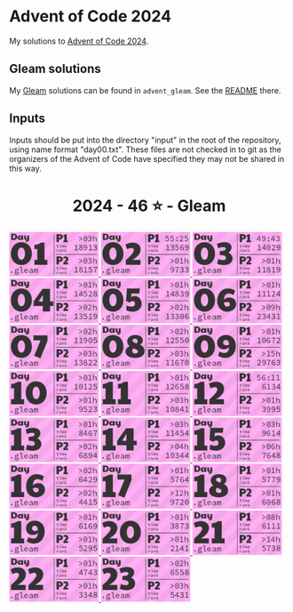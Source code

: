 # Advent of Code 2024

My solutions to [Advent of Code 2024](https://adventofcode/2024).

## Gleam solutions
My [Gleam](https://gleam.run) solutions can be found in `advent_gleam`. See the [README](advent_gleam/README.md) there.

## Inputs
Inputs should be put into the directory "input" in the root of the repository, using
name format "day00.txt". These files are not checked in to git as the organizers of
the Advent of Code have specified they may not be shared in this way.

<!-- AOC TILES BEGIN -->
<h1 align="center">
  2024 - 46 ⭐ - Gleam
</h1>
<a href="advent_gleam/src/day01.gleam">
  <img src=".aoc_tiles/tiles/2024/01.png" width="161px">
</a>
<a href="advent_gleam/src/day02.gleam">
  <img src=".aoc_tiles/tiles/2024/02.png" width="161px">
</a>
<a href="advent_gleam/src/day03.gleam">
  <img src=".aoc_tiles/tiles/2024/03.png" width="161px">
</a>
<a href="advent_gleam/src/day04.gleam">
  <img src=".aoc_tiles/tiles/2024/04.png" width="161px">
</a>
<a href="advent_gleam/src/day05.gleam">
  <img src=".aoc_tiles/tiles/2024/05.png" width="161px">
</a>
<a href="advent_gleam/src/day06.gleam">
  <img src=".aoc_tiles/tiles/2024/06.png" width="161px">
</a>
<a href="advent_gleam/src/day07.gleam">
  <img src=".aoc_tiles/tiles/2024/07.png" width="161px">
</a>
<a href="advent_gleam/src/day08.gleam">
  <img src=".aoc_tiles/tiles/2024/08.png" width="161px">
</a>
<a href="advent_gleam/src/day09.gleam">
  <img src=".aoc_tiles/tiles/2024/09.png" width="161px">
</a>
<a href="advent_gleam/src/day10.gleam">
  <img src=".aoc_tiles/tiles/2024/10.png" width="161px">
</a>
<a href="advent_gleam/src/day11.gleam">
  <img src=".aoc_tiles/tiles/2024/11.png" width="161px">
</a>
<a href="advent_gleam/src/day12.gleam">
  <img src=".aoc_tiles/tiles/2024/12.png" width="161px">
</a>
<a href="advent_gleam/src/day13.gleam">
  <img src=".aoc_tiles/tiles/2024/13.png" width="161px">
</a>
<a href="advent_gleam/src/day14.gleam">
  <img src=".aoc_tiles/tiles/2024/14.png" width="161px">
</a>
<a href="advent_gleam/src/day15.gleam">
  <img src=".aoc_tiles/tiles/2024/15.png" width="161px">
</a>
<a href="advent_gleam/src/day16.gleam">
  <img src=".aoc_tiles/tiles/2024/16.png" width="161px">
</a>
<a href="advent_gleam/src/day17.gleam">
  <img src=".aoc_tiles/tiles/2024/17.png" width="161px">
</a>
<a href="advent_gleam/src/day18.gleam">
  <img src=".aoc_tiles/tiles/2024/18.png" width="161px">
</a>
<a href="advent_gleam/src/day19.gleam">
  <img src=".aoc_tiles/tiles/2024/19.png" width="161px">
</a>
<a href="advent_gleam/src/day20.gleam">
  <img src=".aoc_tiles/tiles/2024/20.png" width="161px">
</a>
<a href="advent_gleam/src/day21.gleam">
  <img src=".aoc_tiles/tiles/2024/21.png" width="161px">
</a>
<a href="advent_gleam/src/day22.gleam">
  <img src=".aoc_tiles/tiles/2024/22.png" width="161px">
</a>
<a href="advent_gleam/src/day23.gleam">
  <img src=".aoc_tiles/tiles/2024/23.png" width="161px">
</a>
<!-- AOC TILES END -->
